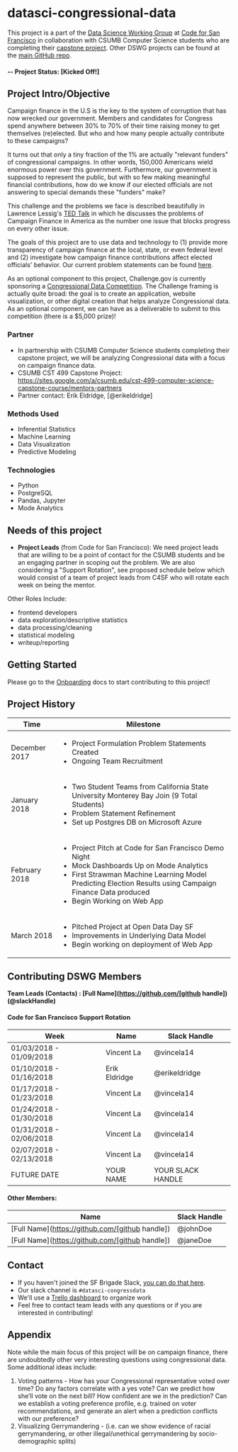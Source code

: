 # datasci-congressional-data
This project is a part of the [Data Science Working Group](http://datascience.codeforsanfrancisco.org) at [Code for San Francisco](http://www.codeforsanfrancisco.org) in collaboration with CSUMB Computer Science students who are completing their [capstone project](https://sites.google.com/a/csumb.edu/cst-499-computer-science-capstone-course/mentors-partners).  Other DSWG projects can be found at the [main GitHub repo](https://github.com/sfbrigade/data-science-wg).

#### -- Project Status: [Kicked Off!]

## Project Intro/Objective
Campaign finance in the U.S is the key to the system of corruption that has now wrecked our government. Members and candidates for Congress spend anywhere between 30% to 70% of their time raising money to get themselves (re)elected. But who and how many people actually contribute to these campaigns?

It turns out that only a tiny fraction of the 1% are actually "relevant funders" of congressional campaigns. In other words, 150,000 Americans wield enormous power over this government. Furthermore, our government is supposed to represent the public, but with so few making meaningful financial contributions, how do we know if our elected officials are not answering to special demands these "funders" make?

This challenge and the problems we face is described beautifully in Lawrence Lessig's [TED Talk](https://www.ted.com/talks/lawrence_lessig_we_the_people_and_the_republic_we_must_reclaim) in which he discusses the problems of Campaign Finance in America as the number one issue that blocks progress on every other issue.

The goals of this project are to use data and technology to (1) provide more transparency of campaign finance at the local, state, or even federal level and (2) investigate how campaign finance contributions affect elected officials' behavior. Our current problem statements can be found [here](./specs/problem_statements.md).

As an optional component to this project, Challenge.gov is currently sponsoring a [Congressional Data Competition](https://www.challenge.gov/challenge/congressional-data-competition/). The Challenge framing is actually quite broad: the goal is to create an application, website visualization, or other digital creation that helps analyze Congressional data. As an optional component, we can have as a deliverable to submit to this competition (there is a $5,000 prize)!

### Partner
* In partnership with CSUMB Computer Science students completing their capstone project, we will be analyzing Congressional data with a focus on campaign finance data.
* CSUMB CST 499 Capstone Project: https://sites.google.com/a/csumb.edu/cst-499-computer-science-capstone-course/mentors-partners
* Partner contact: Erik Eldridge, [@erikeldridge]

### Methods Used
* Inferential Statistics
* Machine Learning
* Data Visualization
* Predictive Modeling

### Technologies
* Python
* PostgreSQL
* Pandas, Jupyter
* Mode Analytics

## Needs of this project

- **Project Leads** (from Code for San Francisco): We need project leads that are willing to be a point of contact for the CSUMB students and be an engaging partner in scoping out the problem. We are also considering a "Support Rotation", see proposed schedule below which would consist of a team of project leads from C4SF who will rotate each week on being the mentor.

Other Roles Include:
- frontend developers
- data exploration/descriptive statistics
- data processing/cleaning
- statistical modeling
- writeup/reporting

## Getting Started

Please go to the [Onboarding](./onboarding) docs to start contributing to this project!

## Project History

| Time        | Milestone | 
|------------ |------|
| December 2017 | <ul><li>Project Formulation Problem Statements Created</li><li>Ongoing Team Recruitment</li></ul> | 
| January 2018 | <ul><li>Two Student Teams from California State University Monterey Bay Join (9 Total Students)</li><li>Problem Statement Refinement</li><li>Set up Postgres DB on Microsoft Azure </li> </ul> |
| February 2018 | <ul><li>Project Pitch at Code for San Francisco Demo Night</li><li>Mock Dashboards Up on Mode Analytics</li><li>First Strawman Machine Learning Model Predicting Election Results using Campaign Finance Data produced </li><li>Begin Working on Web App</li> </ul> | 
| March 2018 | <ul><li>Pitched Project at Open Data Day SF</li><li>Improvements in Underlying Data Model</li><li>Begin working on deployment of Web App </li> </ul> |

## Contributing DSWG Members

**Team Leads (Contacts) : [Full Name](https://github.com/[github handle])(@slackHandle)**

#### Code for San Francisco Support Rotation
| Week        | Name | Slack Handle |
|------------ |------|------------  |
| 01/03/2018 - 01/09/2018 | Vincent La     | @vincela14 |
| 01/10/2018 - 01/16/2018 | Erik Eldridge  | @erikeldridge |
| 01/17/2018 - 01/23/2018 | Vincent La     | @vincela14 |
| 01/24/2018 - 01/30/2018 | Vincent La     | @vincela14 |
| 01/31/2018 - 02/06/2018 | Vincent La     | @vincela14 |
| 02/07/2018 - 02/13/2018 | Vincent La     | @vincela14 |
| FUTURE DATE | YOUR NAME     | YOUR SLACK HANDLE |

#### Other Members:

|Name     |  Slack Handle   | 
|---------|-----------------|
|[Full Name](https://github.com/[github handle])| @johnDoe        |
|[Full Name](https://github.com/[github handle]) |     @janeDoe    |

## Contact
* If you haven't joined the SF Brigade Slack, [you can do that here](http://c4sf.me/slack).  
* Our slack channel is `#datasci-congressdata`
* We'll use a [Trello dashboard](https://trello.com/b/POoUzZmJ/congressional-data) to organize work
* Feel free to contact team leads with any questions or if you are interested in contributing!

## Appendix
Note while the main focus of this project will be on campaign finance, there are undoubtedly other very interesting questions using congressional data. Some additional ideas include:

1. Voting patterns - How has your Congressional representative voted over time? Do any factors correlate with a yes vote? Can we predict how she’ll vote on the next bill? How confident are we in the prediction? Can we establish a voting preference profile, e.g. trained on voter recommendations, and generate an alert when a prediction conflicts with our preference?
2. Visualizing Gerrymandering - (i.e. can we show evidence of racial gerrymandering, or other illegal/unethical gerrymandering by socio-demographic splits)

